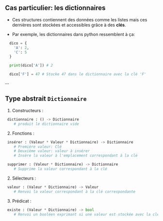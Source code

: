 ## Cas particulier: les dictionnaires

- Ces structures contiennent des données comme les listes mais ces dernières sont stockées et accessibles grâce à des **clés**.

- Par exemple, les dictionnaires dans python ressemblent à ça:
```python
  dico = {
    'A': 2,
    'C': 5
  }

  print(dico['A']) # 2

  dico['F'] = 47 # Stocke 47 dans le dictionnaire avec la clé 'F'
```

--

## Type abstrait ```Dictionnaire```

1. Constructeurs :

```python
 dictionnaire : () -> Dictionnaire
    # produit le dictionnaire vide
```

2. Fonctions : <!-- .element: class="fragment" data-fragment-index="1" -->

```python
 insérer : (Valeur * Valeur * Dictionnaire) -> Dictionnaire
    # Première valeur: Clé
    # Deuxième valeur: valeur à insérer
    # Insère la valeur à l'emplacement correspondant à la clé

 supprimer : (Valeur * Dictionnaire) -> Dictionnaire
    # Supprime la valeur correspondant à la clé
```

<!-- .element: class="fragment" data-fragment-index="1" -->

2. Sélecteurs : <!-- .element: class="fragment" data-fragment-index="2" -->

```python
 valeur : (Valeur * Dictionnaire) -> Valeur
    # Renvoi la valeur correspondant à la clé correspondante
```

<!-- .element: class="fragment" data-fragment-index="2" -->

3. Prédicat : <!-- .element: class="fragment" data-fragment-index="3" -->

```python
 existe : (Valeur * Dictionnaire) -> bool
    # Renvoi un booléen exprimant si une valeur est stockée avec la clé fournie en paramètre
```

<!-- .element: class="fragment" data-fragment-index="3" -->
